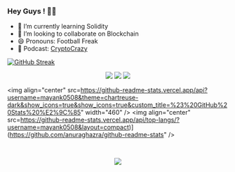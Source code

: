 ### Hey Guys ! 🤘🏻


- 🌱 I’m currently learning Solidity
- 👯 I’m looking to collaborate on Blockchain
- 😄 Pronouns: Football Freak
- 🎤 Podcast: [CryptoCrazy]

 [![GitHub Streak](https://github-readme-streak-stats.herokuapp.com/?user=mayank0508&theme=dark)](https://github.com/DenverCoder1/github-readme-streak-stats)
 
<p align="center">
  <a href="https://twitter.com/MayankThakurrr" target="_blank"><img src="https://img.shields.io/badge/twitter-%231DA1F2.svg?&style=for-the-badge&logo=twitter&logoColor=white" /></a>
  <a href="https://www.linkedin.com/in/mayankkumar05/" target="_blank"><img src="https://img.shields.io/badge/linkedin-%230077B5.svg?&style=for-the-badge&logo=linkedin&logoColor=white" /></a>
  <a href="https://instagram.com/kyayaarbasskaro" target="_blank"><img src="https://img.shields.io/badge/instagram-%23E4405F.svg?&style=for-the-badge&logo=instagram&logoColor=white"></a>
<p align="center">
  
  

  
  <img align="center" src=https://github-readme-stats.vercel.app/api?username=mayank0508&theme=chartreuse-dark&show_icons=true&show_icons=true&custom_title=%23%20GitHub%20Stats%20%E2%9C%85" width="460" />
 <img align="center" src=https://github-readme-stats.vercel.app/api/top-langs/?username=mayank0508&layout=compact)](https://github.com/anuraghazra/github-readme-stats" />

<br />


[CryptoCrazy]: https://open.spotify.com/show/1K7zRWmSMETlyFTfPU9zD1


<p align="center">
<img src="https://komarev.com/ghpvc/?username=mayank0508&color=bb54ff&label=Profile%20visits&style=flat-square" />
</p>

